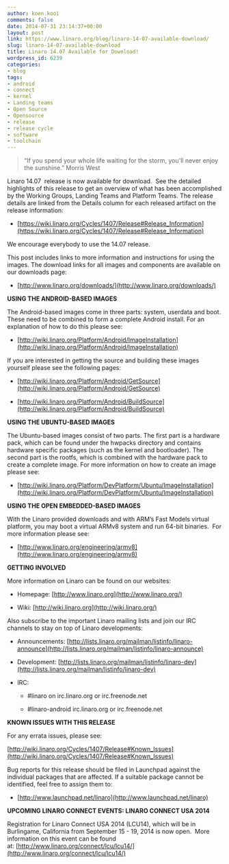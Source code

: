 ```yaml
---
author: koen.kooi
comments: false
date: 2014-07-31 23:14:37+00:00
layout: post
link: https://www.linaro.org/blog/linaro-14-07-available-download/
slug: linaro-14-07-available-download
title: Linaro 14.07 Available for Download!
wordpress_id: 6239
categories:
- blog
tags:
- android
- connect
- kernel
- Landing teams
- Open Source
- Opensource
- release
- release cycle
- software
- toolchain
---
```


<blockquote>“If you spend your whole life waiting for the storm, you'll never enjoy the sunshine.” Morris West</blockquote>


Linaro 14.07  release is now available for download.  See the detailed highlights of this release to get an overview of what has been accomplished by the Working Groups, Landing Teams and Platform Teams. The release details are linked from the Details column for each released artifact on the release information:



	
  * [https://wiki.linaro.org/Cycles/1407/Release#Release_Information](https://wiki.linaro.org/Cycles/1407/Release#Release_Information)


We encourage everybody to use the 14.07 release.

This post includes links to more information and instructions for using the images. The download links for all images and components are available on our downloads page:

	
  * [http://www.linaro.org/downloads/](http://www.linaro.org/downloads/)


**USING THE ANDROID-BASED IMAGES**

The Android-based images come in three parts: system, userdata and boot. These need to be combined to form a complete Android install. For an explanation of how to do this please see:



	
  * [http://wiki.linaro.org/Platform/Android/ImageInstallation](http://wiki.linaro.org/Platform/Android/ImageInstallation)


If you are interested in getting the source and building these images yourself please see the following pages:

	
  * [http://wiki.linaro.org/Platform/Android/GetSource](http://wiki.linaro.org/Platform/Android/GetSource)

	
  * [http://wiki.linaro.org/Platform/Android/BuildSource](http://wiki.linaro.org/Platform/Android/BuildSource)


**USING THE UBUNTU-BASED IMAGES**

The Ubuntu-based images consist of two parts. The first part is a hardware pack, which can be found under the hwpacks directory and contains hardware specific packages (such as the kernel and bootloader). The second part is the rootfs, which is combined with the hardware pack to create a complete image. For more information on how to create an image please see:



	
  * [http://wiki.linaro.org/Platform/DevPlatform/Ubuntu/ImageInstallation](http://wiki.linaro.org/Platform/DevPlatform/Ubuntu/ImageInstallation)


**USING THE OPEN EMBEDDED-BASED IMAGES**

With the Linaro provided downloads and with ARM’s Fast Models virtual platform, you may boot a virtual ARMv8 system and run 64-bit binaries.  For more information please see:



	
  * [http://www.linaro.org/engineering/armv8](http://www.linaro.org/engineering/armv8)


**GETTING INVOLVED**

More information on Linaro can be found on our websites:



	
  * Homepage: [http://www.linaro.org](http://www.linaro.org/)

	
  * Wiki: [http://wiki.linaro.org](http://wiki.linaro.org/)


Also subscribe to the important Linaro mailing lists and join our IRC channels to stay on top of Linaro developments:

	
  * Announcements: [http://lists.linaro.org/mailman/listinfo/linaro-announce](http://lists.linaro.org/mailman/listinfo/linaro-announce)

	
  * Development: [http://lists.linaro.org/mailman/listinfo/linaro-dev](http://lists.linaro.org/mailman/listinfo/linaro-dev)

	
  * IRC:

	
    * #linaro on irc.linaro.org or irc.freenode.net

	
    * #linaro-android irc.linaro.org or irc.freenode.net





**KNOWN ISSUES WITH THIS RELEASE**

For any errata issues, please see:

[http://wiki.linaro.org/Cycles/1407/Release#Known_Issues](http://wiki.linaro.org/Cycles/1407/Release#Known_Issues)

Bug reports for this release should be filed in Launchpad against the individual packages that are affected. If a suitable package cannot be identified, feel free to assign them to:



	
  * [http://www.launchpad.net/linaro](http://www.launchpad.net/linaro)


**UPCOMING LINARO CONNECT EVENTS: LINARO CONNECT USA 2014**

Registration for Linaro Connect USA 2014 (LCU14), which will be in Burlingame, California from September 15 - 19, 2014 is now open.  More information on this event can be found at: [http://www.linaro.org/connect/lcu/lcu14/](http://www.linaro.org/connect/lcu/lcu14/)


